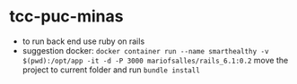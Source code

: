 # tcc-puc-minas

- to run back end use ruby on rails
- suggestion docker:
`docker container run --name smarthealthy -v $(pwd):/opt/app -it -d -P 3000 mariofsalles/rails_6.1:0.2`
move the project to current folder and run `bundle install`
